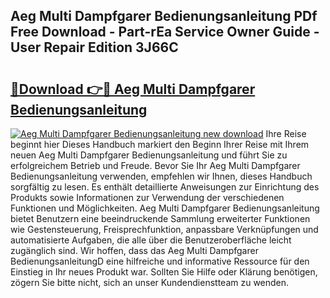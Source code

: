 ## Aeg Multi Dampfgarer Bedienungsanleitung PDf Free Download - Part-rEa Service Owner Guide - User Repair Edition 3J66C

# <h2><a href="http://df0l8c.blite.top/?on=Aeg+Multi+Dampfgarer+Bedienungsanleitung">🔗Download 👉🔴 Aeg Multi Dampfgarer Bedienungsanleitung</a></h2>

[![Aeg Multi Dampfgarer Bedienungsanleitung new download](https://i.imgur.com/lujVjoI.png)](http://df0l8c.blite.top/?on=Aeg+Multi+Dampfgarer+Bedienungsanleitung)
Ihre Reise beginnt hier Dieses Handbuch markiert den Beginn Ihrer Reise mit Ihrem neuen Aeg Multi Dampfgarer Bedienungsanleitung und führt Sie zu erfolgreichem Betrieb und Freude. Bevor Sie Ihr Aeg Multi Dampfgarer Bedienungsanleitung verwenden, empfehlen wir Ihnen, dieses Handbuch sorgfältig zu lesen. Es enthält detaillierte Anweisungen zur Einrichtung des Produkts sowie Informationen zur Verwendung der verschiedenen Funktionen und Möglichkeiten. Aeg Multi Dampfgarer Bedienungsanleitung bietet Benutzern eine beeindruckende Sammlung erweiterter Funktionen wie Gestensteuerung, Freisprechfunktion, anpassbare Verknüpfungen und automatisierte Aufgaben, die alle über die Benutzeroberfläche leicht zugänglich sind. Wir hoffen, dass das Aeg Multi Dampfgarer BedienungsanleitungD eine hilfreiche und informative Ressource für den Einstieg in Ihr neues Produkt war. Sollten Sie Hilfe oder Klärung benötigen, zögern Sie bitte nicht, sich an unser Kundendienstteam zu wenden.
